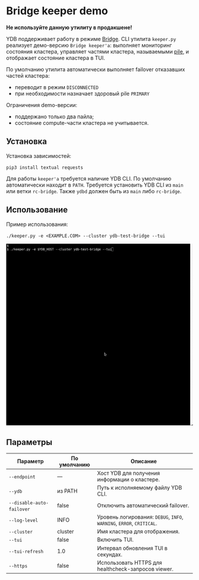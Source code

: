 # Bridge keeper demo

**Не используйте данную утилиту в продакшене!**

YDB поддерживает работу в режиме [Bridge](https://ydb.tech/docs/ru/concepts/bridge?version=main). CLI утилита `keeper.py` реализует демо-версию `Bridge keeper'a`: выполняет мониторинг состояния кластера, управляет частями кластера, называемыми [pile](https://ydb.tech/docs/ru/concepts/glossary?version=main#pile), и отображает состояние кластера в TUI.

По умолчанию утилита автоматически выполняет failover отказавших частей кластера:
* переводит в режим `DISCONNECTED`
* при необходимости назначает здоровый pile `PRIMARY`

Ограничения demo-версии:
* поддержано только два пайла;
* состояние compute-части кластера не учитывается.

## Установка

Установка зависимостей:
```
pip3 install textual requests
```

Для работы `keeper'a` требуется наличие YDB CLI. По умолчанию автоматически находит в `PATH`. Требуется установить YDB CLI из `main` или ветки `rc-bridge`. Также `ydbd` должен быть из `main` либо `rc-bridge`.

## Использование

Пример использования:
```
./keeper.py -e <EXAMPLE.COM> --cluster ydb-test-bridge --tui
```

![Import](img/keeper_demo.gif)

## Параметры

| Параметр | По умолчанию | Описание |
|---|---|---|
| `--endpoint` | — | Хост YDB для получения информации о кластере. |
| `--ydb` | из PATH | Путь к исполняемому файлу YDB CLI. |
| `--disable-auto-failover` | false | Отключить автоматический failover. |
| `--log-level` | INFO | Уровень логирования: `DEBUG`, `INFO`, `WARNING`, `ERROR`, `CRITICAL`. |
| `--cluster` | cluster | Имя кластера для отображения. |
| `--tui` | false | Включить TUI. |
| `--tui-refresh` | 1.0 | Интервал обновления TUI в секундах. |
| `--https` | false | Использовать HTTPS для healthcheck-запросов viewer. |

